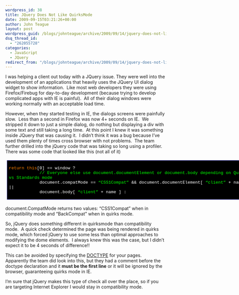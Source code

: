 ```yaml
---
wordpress_id: 38
title: JQuery Does Not Like QuirksMode
date: 2009-09-15T03:21:26+00:00
author: John Teague
layout: post
wordpress_guid: /blogs/johnteague/archive/2009/09/14/jquery-does-not-like-quirksmode.aspx
dsq_thread_id:
  - "262055728"
categories:
  - JavaScript
  - JQuery
redirect_from: "/blogs/johnteague/archive/2009/09/14/jquery-does-not-like-quirksmode.aspx/"
---
```

I was helping a client out today with a JQuery issue. They were well into the development of an applications that heavily uses the JQuery UI dialog widget to show information.&#160; Like most web developers they were using Firefox/Firebug for day-to-day development (because trying to develop complicated apps with IE is painful).&#160; All of their dialog windows were working normally with an acceptable load time.

However, when they started testing in IE, the dialogs screens were painfully slow.&#160; Less than a second in Firefox was now 4+ seconds on IE.&#160; We stripped it down to just a simple dialog, do nothing but displaying a div with some text and still taking a long time.&#160; At this point I knew it was something inside JQuery that was causing it.&#160; I didn’t think it was a bug because I’ve used them plenty of times cross browser with not problems.&#160; The team further drilled into the jQuery code that was taking so long using a profiler.&#160; There was some code that looked like this (not all of it)

<div style="padding-bottom: 5px;padding-left: 5px;width: 779px;padding-right: 5px;float: none;margin-left: auto;margin-right: auto;padding-top: 5px" class="wlWriterEditableSmartContent">
  <div style="border: #000080 1px solid;font-family: 'Courier New', Courier, Monospace;font-size: 10pt">
    <div style="background-color: #000000;overflow: scroll;padding: 2px 5px">
      <p>
        <span style="background:#000000;color:#ff8000">return</span><span style="color:#ffffff"> </span><span style="color:#ff8000">this</span><span style="color:#ffffff">[0] == window ?<br />             </span><span style="color:#00ff00">// Everyone else use document.documentElement or document.body depending on Quirks vs Standards mode<br /> </span><span style="color:#ffffff">            document.compatMode == </span><span style="color:#00ff00">&#8220;CSS1Compat&#8221;</span><span style="color:#ffffff"> && document.documentElement[ </span><span style="color:#00ff00">&#8220;client&#8221;</span><span style="color:#ffffff"> + name ] ||<br />             document.body[ </span><span style="color:#00ff00">&#8220;client&#8221;</span><span style="color:#ffffff"> + name ] :</span>
      </p>
    </div>
  </div>
</div>

document.CompatMode returns two values: “CSS1Compat” when in compatibility mode and “BackCompat” when in quirks mode. 

So, jQuery does something different in quirksmode than compatibility mode.&#160; A quick check determined the page was being rendered in quirks mode, which forced jQuery to use some less than optimal approaches to modifying the dome elements.&#160; I always knew this was the case, but I didn’t expect it to be 4 seconds of difference!!

This can be avoided by specifying the [DOCTYPE](http://www.w3schools.com/Xhtml/xhtml_dtd.asp) for your pages.&#160; Apparently the team did look into this, but they had a comment before the doctype declaration and it **must be the first line** or it will be ignored by the browser, guaranteeing quirks mode in IE.

I’m sure that jQuery makes this type of check all over the place, so if you are targeting Internet Explorer I would stay in compatibility mode.